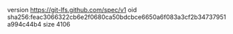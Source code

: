 version https://git-lfs.github.com/spec/v1
oid sha256:feac3066322cb6e2f0680ca50bdcbce6650a6f083a3cf2b34737951a994c44b4
size 4106
